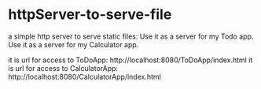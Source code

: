 # httpServer-to-serve-file
 a simple http server to serve static files: 
Use it as a server for my Todo app.
Use it as a server for my Calculator app.

it is url for access to ToDoApp:    http://localhost:8080/ToDoApp/index.html
it is url for access to CalculatorApp:    http://localhost:8080/CalculatorApp/index.html

